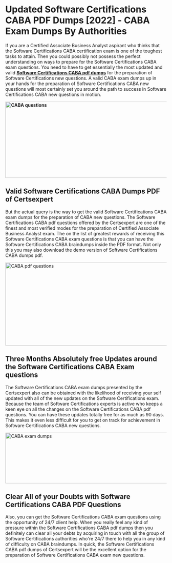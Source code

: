 <h1><strong>Updated Software Certifications CABA PDF Dumps [2022] - CABA Exam Dumps By Authorities&nbsp;</strong></h1>
<p><span style="font-weight: 400;">If you are a Certified Associate Business Analyst aspirant who thinks that the Software Certifications CABA certification exam is one of the toughest tasks to attain. Then you could possibly not possess the perfect understanding on ways to prepare for the Software Certifications CABA exam questions. You need to have to get essentially the most updated and valid <strong><a href="https://www.certsexpert.com/CABA-pdf-questions.html">Software Certifications CABA pdf dumps</a></strong> for the preparation of Software Certifications new questions. A valid  CABA exam dumps up in your hands for the preparation of Software Certifications CABA new questions will most certainly set you around the path to success in Software Certifications CABA new questions in motion.</span></p>
<p><span style="font-weight: 400;"><strong><img style="display: block; margin-left: auto; margin-right: auto;" src="https://i.ibb.co/QXh983F/73475278-2429792180625311-4586132736837681152-n.jpg" alt="CABA questions" width="632" height="238" /></strong></span></p>
<h2><strong>Valid Software Certifications CABA Dumps PDF of Certsexpert</strong></h2>
<p><span style="font-weight: 400;">But the actual query is the way to get the valid Software Certifications CABA exam dumps for the preparation of CABA new questions. The Software Certifications CABA pdf questions offered by the Certsexpert are one of the finest and most verified modes for the preparation of Certified Associate Business Analyst exam. The on the list of greatest rewards of receiving this Software Certifications CABA exam questions is that you can have the Software Certifications CABA braindumps inside the PDF format. Not only this you may also download the demo version of Software Certifications CABA dumps pdf.</span></p>
<p><span style="font-weight: 400;"><img style="display: block; margin-left: auto; margin-right: auto;" src="https://i.ibb.co/Jd8hN2L/76714008-3182067705200142-8735104740007870464-n.jpg" alt="CABA pdf questions" width="701" height="259" /></span></p>
<h2><strong>Three Months Absolutely free Updates around the Software Certifications CABA Exam questions</strong></h2>
<p><span style="font-weight: 400;">The Software Certifications CABA exam dumps presented by the Certsexpert also can be obtained with the likelihood of receiving your self updated with all of the new updates on the Software Certifications exam. Because the team of Software Certifications experts is active who keeps a keen eye on all the changes on the Software Certifications CABA pdf questions. You can have these updates totally free for as much as 90 days. This makes it even less difficult for you to get on track for achievement in Software Certifications CABA new questions.</span></p>
<p><span style="font-weight: 400;"><a href="https://www.certsexpert.com/CABA-pdf-questions.html"><img style="display: block; margin-left: auto; margin-right: auto;" src="https://i.ibb.co/TMnKrkJ/75398236-424489711531572-5064688549987614720-n.jpg" alt="CABA exam dumps" width="714" height="158" /></a></span></p>
<h2><strong>Clear All of your Doubts with Software Certifications CABA PDF Questions</strong></h2>
<p>Also, you can get the Software Certifications CABA exam questions using the opportunity of 24/7 client help. When you really feel any kind of pressure within the Software Certifications CABA pdf dumps then you definitely can clear all your debts by acquiring in touch with all the group of Software Certifications authorities who're 24/7 there to help you in any kind of difficulty on  CABA braindumps. In quick, the Software Certifications CABA pdf dumps of Certsexpert will be the excellent option for the preparation of Software Certifications CABA exam new questions.</p>
